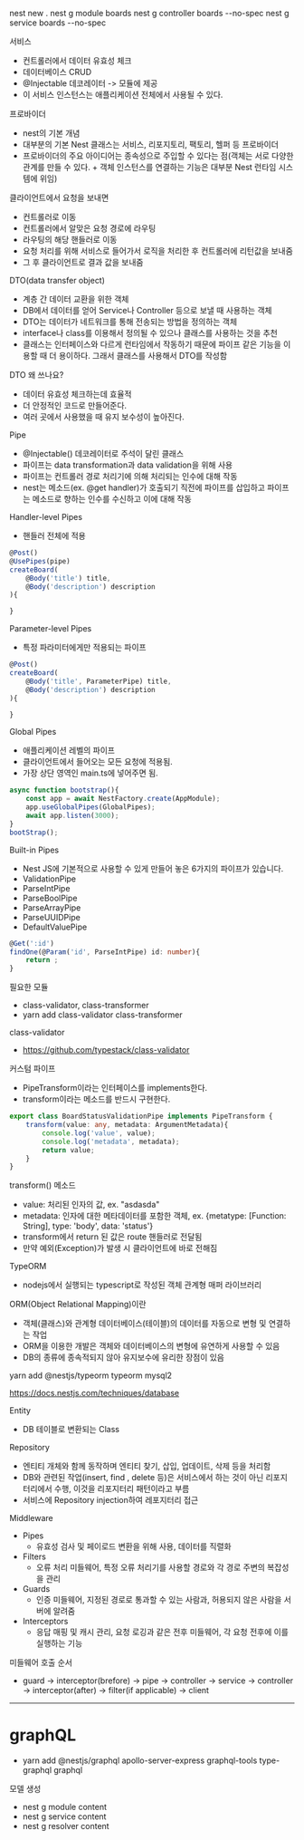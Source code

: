 nest new .
nest g module boards
nest g controller boards --no-spec
nest g service boards --no-spec

서비스
- 컨트롤러에서 데이터 유효성 체크
- 데이터베이스 CRUD
- @Injectable 데코레이터 -> 모듈에 제공
- 이 서비스 인스턴스는 애플리케이션 전체에서 사용될 수 있다.

프로바이더
- nest의 기본 개념
- 대부분의 기본 Nest 클래스는 서비스, 리포지토리, 팩토리, 헬퍼 등 프로바이더
- 프로바이더의 주요 아이디어는 종속성으로 주입할 수 있다는 점(객체는 서로 다양한 관계를 만들 수 있다. + 객체 인스턴스를 연결하는 기능은 대부분 Nest 런타임 시스템에 위임)

클라이언트에서 요청을 보내면
- 컨트롤러로 이동
- 컨트롤러에서 알맞은 요청 경로에 라우팅
- 라우팅의 해당 핸들러로 이동
- 요청 처리를 위해 서비스로 들어가서 로직을 처리한 후 컨트롤러에 리턴값을 보내줌
- 그 후 클라이언트로 결과 값을 보내줌

DTO(data transfer object)
- 계층 간 데이터 교환을 위한 객체
- DB에서 데이터를 얻어 Service나 Controller 등으로 보낼 때 사용하는 객체
- DTO는 데이터가 네트워크를 통해 전송되는 방법을 정의하는 객체
- interface나 class를 이용해서 정의될 수 있으나 클래스를 사용하는 것을 추천
- 클래스는 인터페이스와 다르게 런타임에서 작동하기 때문에 파이프 같은 기능을 이용할 때 더 용이하다. 그래서 클래스를 사용해서 DTO를 작성함

DTO 왜 쓰나요?
- 데이터 유효성 체크하는데 효율적
- 더 안정적인 코드로 만들어준다.
- 여러 곳에서 사용했을 때 유지 보수성이 높아진다.


Pipe
- @Injectable() 데코레이터로 주석이 달린 클래스
- 파이프는 data transformation과 data validation을 위해 사용
- 파이프는 컨트롤러 경로 처리기에 의해 처리되는 인수에 대해 작동
- nest는 메소드(ex. @get handler)가 호출되기 직전에 파이프를 삽입하고 파이프는 메소드로 향하는 인수를 수신하고 이에 대해 작동

Handler-level Pipes

- 핸들러 전체에 적용

````typescript
@Post()
@UsePipes(pipe)
createBoard(
    @Body('title') title,
    @Body('description') description
){

}
````

Parameter-level Pipes

- 특정 파라미터에게만 적용되는 파이프


````typescript
@Post()
createBoard(
    @Body('title', ParameterPipe) title,
    @Body('description') description
){

}
````

Global Pipes
- 애플리케이션 레벨의 파이프
- 클라이언트에서 들어오는 모든 요청에 적용됨.
- 가장 상단 영역인 main.ts에 넣어주면 됨.

````typescript
async function bootstrap(){
    const app = await NestFactory.create(AppModule);
    app.useGlobalPipes(GlobalPipes);
    await app.listen(3000);
}
bootStrap();
````

Built-in Pipes

- Nest JS에 기본적으로 사용할 수 있게 만들어 놓은 6가지의 파이프가 있습니다.
- ValidationPipe
- ParseIntPipe
- ParseBoolPipe
- ParseArrayPipe
- ParseUUIDPipe
- DefaultValuePipe

````typescript
@Get(':id')
findOne(@Param('id', ParseIntPipe) id: number){
    return ;
}
````

필요한 모듈
- class-validator, class-transformer
- yarn add class-validator class-transformer

class-validator
- https://github.com/typestack/class-validator

커스텀 파이프

- PipeTransform이라는 인터페이스를 implements한다.
- transform이라는 메소드를 반드시 구현한다.

````typescript
export class BoardStatusValidationPipe implements PipeTransform {
    transform(value: any, metadata: ArgumentMetadata){
        console.log('value', value);
        console.log('metadata', metadata);
        return value;
    }
}
````

transform() 메소드
- value: 처리된 인자의 값, ex. "asdasda"
- metadata: 인자에 대한 메타데이터를 포함한 객체, ex. {metatype: [Function: String], type: 'body', data: 'status'}
- transform에서 return 된 값은 route 핸들러로 전달됨
- 만약 예외(Exception)가 발생 시 클라이언트에 바로 전해짐

TypeORM
- nodejs에서 실행되는 typescript로 작성된 객체 관계형 매퍼 라이브러리

ORM(Object Relational Mapping)이란
- 객체(클래스)와 관계형 데이터베이스(테이블)의 데이터를 자동으로 변형 및 연결하는 작업
- ORM을 이용한 개발은 객체와 데이터베이스의 변형에 유연하게 사용할 수 있음
- DB의 종류에 종속적되지 않아 유지보수에 유리한 장점이 있음


yarn add @nestjs/typeorm typeorm mysql2

https://docs.nestjs.com/techniques/database

Entity
- DB 테이블로 변환되는 Class

Repository
- 엔티티 개체와 함께 동작하며 엔티티 찾기, 삽입, 업데이트, 삭제 등을 처리함
- DB와 관련된 작업(insert, find , delete 등)은 서비스에서 하는 것이 아닌 리포지터리에서 수행, 이것을 리포지터리 패턴이라고 부름
- 서비스에 Repository injection하여 레포지터리 접근

Middleware
- Pipes
    - 유효성 검사 및 페이로드 변환을 위해 사용, 데이터를 직렬화
- Filters
    - 오류 처리 미들웨어, 특정 오류 처리기를 사용할 경로와 각 경로 주변의 복잡성을 관리
- Guards
    - 인증 미들웨어, 지정된 경로로 통과할 수 있는 사람과, 허용되지 않은 사람을 서버에 알려줌
- Interceptors
    - 응답 매핑 및 캐시 관리, 요청 로깅과 같은 전후 미들웨어, 각 요청 전후에 이를 실행하는 기능

미들웨어 호출 순서
- guard -> interceptor(brefore) -> pipe -> controller -> service -> controller -> interceptor(after) -> filter(if applicable) -> client

---
# graphQL

- yarn add @nestjs/graphql apollo-server-express graphql-tools type-graphql graphql

모델 생성
- nest g module content
- nest g service content
- nest g resolver content
